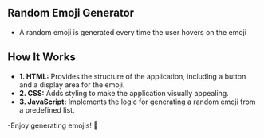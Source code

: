 ## Random Emoji Generator

- A random emoji is generated every time the user hovers on the emoji

## How It Works

- **1. HTML:** Provides the structure of the application, including a button and a display area for the emoji.
- **2. CSS:** Adds styling to make the application visually appealing.
- **3. JavaScript:** Implements the logic for generating a random emoji from a predefined list.

-Enjoy generating emojis! 🎉

